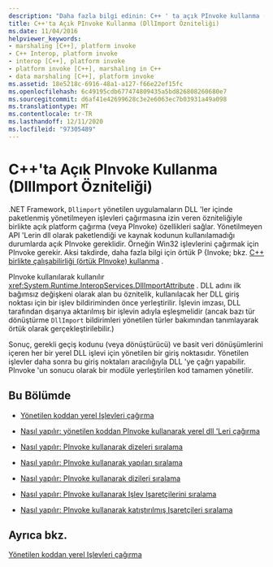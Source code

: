 ```yaml
---
description: "Daha fazla bilgi edinin: C++ ' ta açık PInvoke kullanma (DllImport özniteliği)"
title: C++'ta Açık PInvoke Kullanma (DllImport Özniteliği)
ms.date: 11/04/2016
helpviewer_keywords:
- marshaling [C++], platform invoke
- C++ Interop, platform invoke
- interop [C++], platform invoke
- platform invoke [C++], marshaling in C++
- data marshaling [C++], platform invoke
ms.assetid: 18e5218c-6916-48a1-a127-f66e22ef15fc
ms.openlocfilehash: 6c49195cdb677474809435a5bd826808260680e7
ms.sourcegitcommit: d6af41e42699628c3e2e6063ec7b03931a49a098
ms.translationtype: MT
ms.contentlocale: tr-TR
ms.lasthandoff: 12/11/2020
ms.locfileid: "97305489"
---
```

# <a name="using-explicit-pinvoke-in-c-dllimport-attribute"></a>C++'ta Açık PInvoke Kullanma (DllImport Özniteliği)

.NET Framework, `Dllimport` yönetilen uygulamaların DLL 'ler içinde paketlenmiş yönetilmeyen işlevleri çağırmasına izin veren özniteliğiyle birlikte açık platform çağırma (veya PInvoke) özellikleri sağlar. Yönetilmeyen API 'Lerin dll olarak paketlendiği ve kaynak kodunun kullanılamadığı durumlarda açık PInvoke gereklidir. Örneğin Win32 işlevlerini çağırmak için PInvoke gerekir. Aksi takdirde, daha fazla bilgi için örtük P {Invoke; bkz. [C++ birlikte çalışabilirliği (örtük PInvoke) kullanma](../dotnet/using-cpp-interop-implicit-pinvoke.md) .

PInvoke kullanılarak kullanılır <xref:System.Runtime.InteropServices.DllImportAttribute> . DLL adını ilk bağımsız değişkeni olarak alan bu öznitelik, kullanılacak her DLL giriş noktası için bir işlev bildiriminden önce yerleştirilir. İşlevin imzası, DLL tarafından dışarıya aktarılmış bir işlevin adıyla eşleşmelidir (ancak bazı tür dönüştürme `DllImport` bildirimleri yönetilen türler bakımından tanımlayarak örtük olarak gerçekleştirilebilir.)

Sonuç, gerekli geçiş kodunu (veya dönüştürücü) ve basit veri dönüşümlerini içeren her bir yerel DLL işlevi için yönetilen bir giriş noktasıdır. Yönetilen işlevler daha sonra bu giriş noktaları aracılığıyla DLL 'ye çağrı yapabilir. PInvoke 'un sonucu olarak bir modüle yerleştirilen kod tamamen yönetilir.

## <a name="in-this-section"></a>Bu Bölümde

- [Yönetilen koddan yerel Işlevleri çağırma](../dotnet/calling-native-functions-from-managed-code.md)

- [Nasıl yapılır: yönetilen koddan PInvoke kullanarak yerel dll 'Leri çağırma](../dotnet/how-to-call-native-dlls-from-managed-code-using-pinvoke.md)

- [Nasıl yapılır: PInvoke kullanarak dizeleri sıralama](../dotnet/how-to-marshal-strings-using-pinvoke.md)

- [Nasıl yapılır: PInvoke kullanarak yapıları sıralama](../dotnet/how-to-marshal-structures-using-pinvoke.md)

- [Nasıl yapılır: PInvoke kullanarak dizileri sıralama](../dotnet/how-to-marshal-arrays-using-pinvoke.md)

- [Nasıl yapılır: PInvoke kullanarak Işlev Işaretçilerini sıralama](../dotnet/how-to-marshal-function-pointers-using-pinvoke.md)

- [Nasıl yapılır: PInvoke kullanarak katıştırılmış Işaretçileri sıralama](../dotnet/how-to-marshal-embedded-pointers-using-pinvoke.md)

## <a name="see-also"></a>Ayrıca bkz.

[Yönetilen koddan yerel Işlevleri çağırma](../dotnet/calling-native-functions-from-managed-code.md)

